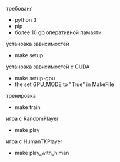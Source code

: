 требованя
* python 3
* pip
* более 10 gb оперативной памаяти

установка зависимостей
* make setup

установка зависимостей c CUDA
* make setup-gpu
* the set GPU_MODE to \"True\" in MakeFile

тренировка
* make train

игра c RandomPlayer
* make play

игра c HumanTKPlayer
* make play_with_himan